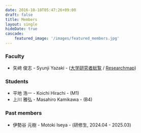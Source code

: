 ```yaml
---
date: 2016-10-18T05:47:26+09:00
draft: false
title: Members
layout: single
hideDate: true
cascade:
    featured_image: '/images/featured_members.jpg'
---
```


### Faculty

- 矢﨑 俊志 - Syunji Yazaki - ([大学研究者総覧](https://researchers.uec.ac.jp/search/detail?systemId=66331fd1bcf826a4520e17560c007669&lang=ja) / [Researchmap](https://researchmap.jp/syunji))

### Students

- 平地 浩一 - Koichi Hirachi - (M1)
- 上川 雅弘 - Masahiro Kamikawa - (B4)

<!-- ### Researchers -->

### Past members

- 伊勢谷 元樹 - Motoki Iseya - (研修生, 2024.04 - 2025.03)
